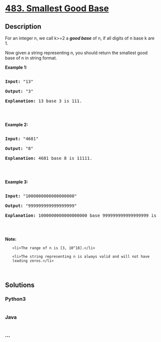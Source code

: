 # [483. Smallest Good Base](https://leetcode.com/problems/smallest-good-base)

## Description
<p>For an integer n, we call k&gt;=2 a <i><b>good base</b></i> of n, if all digits of n base k are 1.</p>

<p>Now given a string representing n, you should return the smallest good base of n in string format.</p>

<p><b>Example 1:</b></p>

<pre>
<b>Input:</b> &quot;13&quot;
<b>Output:</b> &quot;3&quot;
<b>Explanation:</b> 13 base 3 is 111.
</pre>

<p>&nbsp;</p>

<p><b>Example 2:</b></p>

<pre>
<b>Input:</b> &quot;4681&quot;
<b>Output:</b> &quot;8&quot;
<b>Explanation:</b> 4681 base 8 is 11111.
</pre>

<p>&nbsp;</p>

<p><b>Example 3:</b></p>

<pre>
<b>Input:</b> &quot;1000000000000000000&quot;
<b>Output:</b> &quot;999999999999999999&quot;
<b>Explanation:</b> 1000000000000000000 base 999999999999999999 is 11.
</pre>

<p>&nbsp;</p>

<p><b>Note:</b></p>

<ol>
	<li>The range of n is [3, 10^18].</li>
	<li>The string representing n is always valid and will not have leading zeros.</li>
</ol>

<p>&nbsp;</p>



## Solutions


### Python3

```python

```

### Java

```java

```

### ...
```

```

